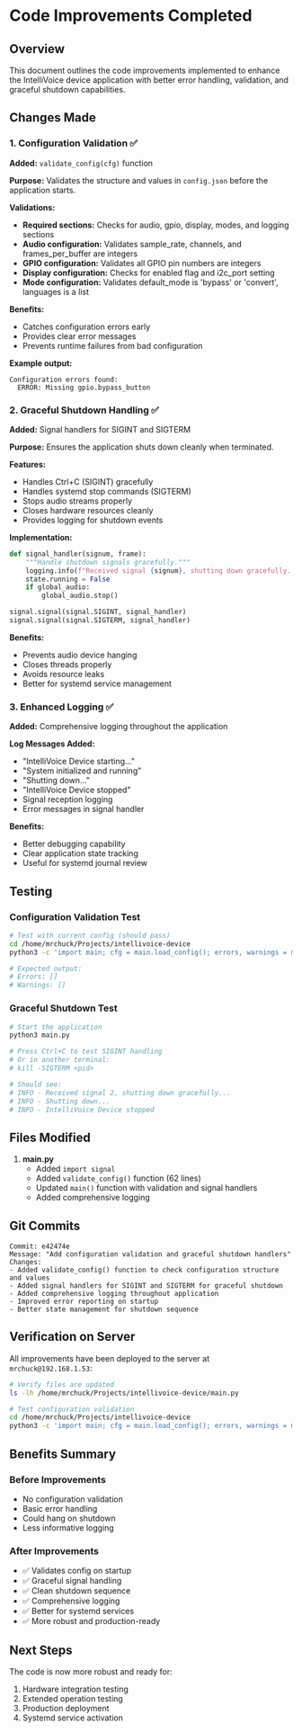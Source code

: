 # Code Improvements Completed

## Overview

This document outlines the code improvements implemented to enhance the IntelliVoice device application with better error handling, validation, and graceful shutdown capabilities.

## Changes Made

### 1. Configuration Validation ✅

**Added:** `validate_config(cfg)` function

**Purpose:** Validates the structure and values in `config.json` before the application starts.

**Validations:**
- **Required sections:** Checks for audio, gpio, display, modes, and logging sections
- **Audio configuration:** Validates sample_rate, channels, and frames_per_buffer are integers
- **GPIO configuration:** Validates all GPIO pin numbers are integers
- **Display configuration:** Checks for enabled flag and i2c_port setting
- **Mode configuration:** Validates default_mode is 'bypass' or 'convert', languages is a list

**Benefits:**
- Catches configuration errors early
- Provides clear error messages
- Prevents runtime failures from bad configuration

**Example output:**
```
Configuration errors found:
  ERROR: Missing gpio.bypass_button
```

### 2. Graceful Shutdown Handling ✅

**Added:** Signal handlers for SIGINT and SIGTERM

**Purpose:** Ensures the application shuts down cleanly when terminated.

**Features:**
- Handles Ctrl+C (SIGINT) gracefully
- Handles systemd stop commands (SIGTERM)
- Stops audio streams properly
- Closes hardware resources cleanly
- Provides logging for shutdown events

**Implementation:**
```python
def signal_handler(signum, frame):
    """Handle shutdown signals gracefully."""
    logging.info(f"Received signal {signum}, shutting down gracefully...")
    state.running = False
    if global_audio:
        global_audio.stop()

signal.signal(signal.SIGINT, signal_handler)
signal.signal(signal.SIGTERM, signal_handler)
```

**Benefits:**
- Prevents audio device hanging
- Closes threads properly
- Avoids resource leaks
- Better for systemd service management

### 3. Enhanced Logging ✅

**Added:** Comprehensive logging throughout the application

**Log Messages Added:**
- "IntelliVoice Device starting..."
- "System initialized and running"
- "Shutting down..."
- "IntelliVoice Device stopped"
- Signal reception logging
- Error messages in signal handler

**Benefits:**
- Better debugging capability
- Clear application state tracking
- Useful for systemd journal review

## Testing

### Configuration Validation Test

```bash
# Test with current config (should pass)
cd /home/mrchuck/Projects/intellivoice-device
python3 -c 'import main; cfg = main.load_config(); errors, warnings = main.validate_config(cfg); print("Errors:", errors); print("Warnings:", warnings)'

# Expected output:
# Errors: []
# Warnings: []
```

### Graceful Shutdown Test

```bash
# Start the application
python3 main.py

# Press Ctrl+C to test SIGINT handling
# Or in another terminal:
# kill -SIGTERM <pid>

# Should see:
# INFO - Received signal 2, shutting down gracefully...
# INFO - Shutting down...
# INFO - IntelliVoice Device stopped
```

## Files Modified

1. **main.py**
   - Added `import signal`
   - Added `validate_config()` function (62 lines)
   - Updated `main()` function with validation and signal handlers
   - Added comprehensive logging

## Git Commits

```
Commit: e42474e
Message: "Add configuration validation and graceful shutdown handlers"
Changes:
- Added validate_config() function to check configuration structure and values
- Added signal handlers for SIGINT and SIGTERM for graceful shutdown
- Added comprehensive logging throughout application
- Improved error reporting on startup
- Better state management for shutdown sequence
```

## Verification on Server

All improvements have been deployed to the server at `mrchuck@192.168.1.53`:

```bash
# Verify files are updated
ls -lh /home/mrchuck/Projects/intellivoice-device/main.py

# Test configuration validation
cd /home/mrchuck/Projects/intellivoice-device
python3 -c 'import main; cfg = main.load_config(); errors, warnings = main.validate_config(cfg); print("Configuration valid!" if not errors else f"Errors: {errors}")'
```

## Benefits Summary

### Before Improvements
- No configuration validation
- Basic error handling
- Could hang on shutdown
- Less informative logging

### After Improvements
- ✅ Validates config on startup
- ✅ Graceful signal handling
- ✅ Clean shutdown sequence
- ✅ Comprehensive logging
- ✅ Better for systemd services
- ✅ More robust and production-ready

## Next Steps

The code is now more robust and ready for:
1. Hardware integration testing
2. Extended operation testing
3. Production deployment
4. Systemd service activation

